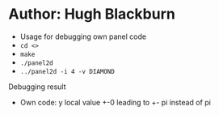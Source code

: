 # Author: Hugh Blackburn

 - Usage for debugging own panel code
 - `cd <>`
 - `make`
 - `./panel2d`
 - `../panel2d -i 4 -v DIAMOND`

Debugging result
 - Own code: y local value +-0 leading to +- pi instead of pi
